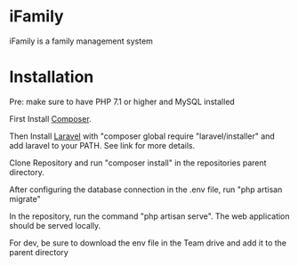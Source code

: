 # iFamily
iFamily is a family management system

# Installation
Pre: make sure to have PHP 7.1 or higher and MySQL installed

First Install [Composer](https://getcomposer.org/download/).

Then Install [Laravel](https://laravel.com/docs/5.7/installation) with "composer global require "laravel/installer" and add laravel to your PATH.
See link for more details.

Clone Repository and run "composer install" in the repositories parent directory.

After configuring the database connection in the .env file, run "php artisan migrate"

In the repository, run the command "php artisan serve".  The web application should be served locally. 

For dev, be sure to download the env file in the Team drive and add it to the parent directory

